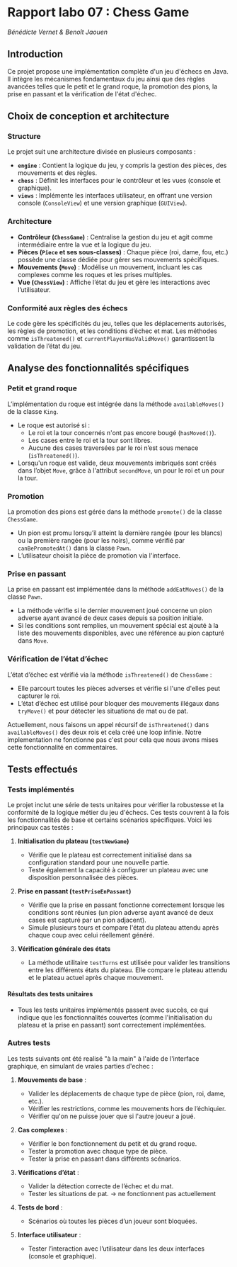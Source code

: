 # Rapport labo 07 : Chess Game

*Bénédicte Vernet & Benoît Jaouen*

## Introduction

Ce projet propose une implémentation complète d'un jeu d'échecs en Java. Il intègre les mécanismes fondamentaux du jeu ainsi que des règles avancées telles que le petit et le grand roque, la promotion des pions, la prise en passant et la vérification de l'état d'échec. 

## Choix de conception et architecture

### **Structure**
Le projet suit une architecture divisée en plusieurs composants :
- **`engine`** : Contient la logique du jeu, y compris la gestion des pièces, des mouvements et des règles.
- **`chess`** : Définit les interfaces pour le contrôleur et les vues (console et graphique).
- **`views`** : Implémente les interfaces utilisateur, en offrant une version console (`ConsoleView`) et une version graphique (`GUIView`).

### **Architecture**
- **Contrôleur (`ChessGame`)** : Centralise la gestion du jeu et agit comme intermédiaire entre la vue et la logique du jeu.
- **Pièces (`Piece` et ses sous-classes)** : Chaque pièce (roi, dame, fou, etc.) possède une classe dédiée pour gérer ses mouvements spécifiques.
- **Mouvements (`Move`)** : Modélise un mouvement, incluant les cas complexes comme les roques et les prises multiples.
- **Vue (`ChessView`)** : Affiche l’état du jeu et gère les interactions avec l’utilisateur.

### **Conformité aux règles des échecs**
Le code gère les spécificités du jeu, telles que les déplacements autorisés, les règles de promotion, et les conditions d’échec et mat. Les méthodes comme `isThreatened()` et `currentPlayerHasValidMove()` garantissent la validation de l’état du jeu.

## Analyse des fonctionnalités spécifiques

### **Petit et grand roque**
L’implémentation du roque est intégrée dans la méthode `availableMoves()` de la classe `King`. 
- Le roque est autorisé si :
  - Le roi et la tour concernés n'ont pas encore bougé (`hasMoved()`).
  - Les cases entre le roi et la tour sont libres.
  - Aucune des cases traversées par le roi n’est sous menace (`isThreatened()`).
- Lorsqu'un roque est valide, deux mouvements imbriqués sont créés dans l’objet `Move`, grâce à l'attribut `secondMove`, un pour le roi et un pour la tour.

### **Promotion**
La promotion des pions est gérée dans la méthode `promote()` de la classe `ChessGame`.
- Un pion est promu lorsqu’il atteint la dernière rangée (pour les blancs) ou la première rangée (pour les noirs), comme vérifié par `canBePromotedAt()` dans la classe `Pawn`.
- L’utilisateur choisit la pièce de promotion via l'interface.

### **Prise en passant**
La prise en passant est implémentée dans la méthode `addEatMoves()` de la classe `Pawn`.
- La méthode vérifie si le dernier mouvement joué concerne un pion adverse ayant avancé de deux cases depuis sa position initiale.
- Si les conditions sont remplies, un mouvement spécial est ajouté à la liste des mouvements disponibles, avec une référence au pion capturé dans `Move`.

### **Vérification de l’état d’échec**
L’état d’échec est vérifié via la méthode `isThreatened()` de `ChessGame` :
- Elle parcourt toutes les pièces adverses et vérifie si l'une d'elles peut capturer le roi.
- L’état d’échec est utilisé pour bloquer des mouvements illégaux dans `tryMove()` et pour détecter les situations de mat ou de pat.

Actuellement, nous faisons un appel récursif de `isThreatened()` dans `availableMoves()` des deux rois et cela créé une loop infinie. Notre implementation ne fonctionne pas c'est pour cela que nous avons mises cette fonctionnalité en commentaires.

## Tests effectués

### Tests implémentés

Le projet inclut une série de tests unitaires pour vérifier la robustesse et la conformité de la logique métier du jeu d'échecs. Ces tests couvrent à la fois les fonctionnalités de base et certains scénarios spécifiques. Voici les principaux cas testés :

1. **Initialisation du plateau (`testNewGame`)**  
   - Vérifie que le plateau est correctement initialisé dans sa configuration standard pour une nouvelle partie.
   - Teste également la capacité à configurer un plateau avec une disposition personnalisée des pièces.

2. **Prise en passant (`testPriseEnPassant`)**  
   - Vérifie que la prise en passant fonctionne correctement lorsque les conditions sont réunies (un pion adverse ayant avancé de deux cases est capturé par un pion adjacent).
   - Simule plusieurs tours et compare l'état du plateau attendu après chaque coup avec celui réellement généré.

3. **Vérification générale des états**  
   - La méthode utilitaire `testTurns` est utilisée pour valider les transitions entre les différents états du plateau. Elle compare le plateau attendu et le plateau actuel après chaque mouvement.

#### Résultats des tests unitaires
- Tous les tests unitaires implémentés passent avec succès, ce qui indique que les fonctionnalités couvertes (comme l'initialisation du plateau et la prise en passant) sont correctement implémentées.

### Autres tests
Les tests suivants ont été realisé "à la main" à l'aide de l'interface graphique, en simulant de vraies parties d'echec :

1. **Mouvements de base** :
   - Valider les déplacements de chaque type de pièce (pion, roi, dame, etc.).
   - Vérifier les restrictions, comme les mouvements hors de l’échiquier.
   - Vérifier qu'on ne puisse jouer que si l'autre joueur a joué.

2. **Cas complexes** :
   - Vérifier le bon fonctionnement du petit et du grand roque.
   - Tester la promotion avec chaque type de pièce.
   - Tester la prise en passant dans différents scénarios.

3. **Vérifications d’état** :
   - Valider la détection correcte de l’échec et du mat.
   - Tester les situations de pat.
   -> ne fonctionnent pas actuellement

4. **Tests de bord** :
   - Scénarios où toutes les pièces d’un joueur sont bloquées.

5. **Interface utilisateur** :
   - Tester l’interaction avec l’utilisateur dans les deux interfaces (console et graphique).
